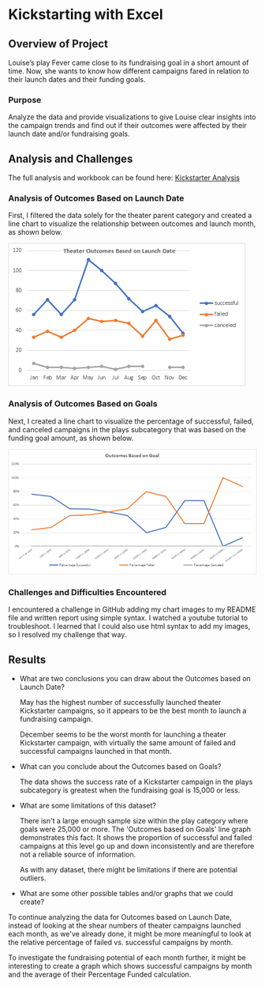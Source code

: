 # Kickstarting with Excel

## Overview of Project
Louise’s play Fever came close to its fundraising goal in a short amount of time. Now, she wants to know how different campaigns fared in relation to their launch dates and their funding goals. 

### Purpose
Analyze the data and provide visualizations to give Louise clear insights into the campaign trends and find out if their outcomes were affected by their launch date and/or fundraising goals.

## Analysis and Challenges
The full analysis and workbook can be found here: [Kickstarter Analysis](Kickstarter_Challenge.xlsx)

### Analysis of Outcomes Based on Launch Date

First, I filtered the data solely for the theater parent category and created a line chart to visualize the relationship between outcomes and launch month, as shown below.

<img src="resources/Theater_Outcomes_vs_Launch.png">

### Analysis of Outcomes Based on Goals

Next, I created a line chart to visualize the percentage of successful, failed, and canceled campaigns in the plays subcategory that was based on the funding goal amount, as shown below.

<img src="resources/Outcomes_vs_Goals.png">

### Challenges and Difficulties Encountered

I encountered a challenge in GitHub adding my chart images to my README file and written report using simple syntax. I watched a youtube tutorial to troubleshoot. I learned that I could also use html syntax to add my images, so I resolved my challenge that way.

## Results

- What are two conclusions you can draw about the Outcomes based on Launch Date?

  May has the highest number of successfully launched theater Kickstarter campaigns, so it appears to be the best month to launch a fundraising campaign.
  
  December seems to be the worst month for launching a theater Kickstarter campaign, with virtually the same amount of failed and successful campaigns launched in that month.

- What can you conclude about the Outcomes based on Goals?

  The data shows the success rate of a Kickstarter campaign in the plays subcategory is greatest when the fundraising goal is 15,000 or less. 

- What are some limitations of this dataset?

  There isn't a large enough sample size within the play category where goals were 25,000 or more. The 'Outcomes based on Goals' line graph demonstrates this fact. It shows the proportion of successful and failed campaigns at this level go up and down inconsistently and are therefore not a reliable source of information.
  
  As with any dataset, there might be limitations if there are potential outliers.

- What are some other possible tables and/or graphs that we could create?

To continue analyzing the data for Outcomes based on Launch Date, instead of looking at the shear numbers of theater campaigns launched each month, as we've already done, it might be more meaningful to look at the relative percentage of failed vs. successful campaigns by month.

To investigate the fundraising potential of each month further, it might be interesting to create a graph which shows successful campaigns by month and the average of their Percentage Funded calculation.


